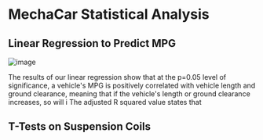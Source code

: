 # MechaCar Statistical Analysis

## Linear Regression to Predict MPG

![image](https://user-images.githubusercontent.com/93882635/158257138-5b4afa32-ff6c-453f-b941-0b0218ace3f1.png)

The results of our linear regression show that at the p=0.05 level of significance, a vehicle's MPG is positively correlated with vehicle length and ground clearance, meaning that if the vehicle's length or ground clearance increases, so will i The adjusted R squared value states that 

## T-Tests on Suspension Coils
